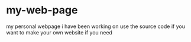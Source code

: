 # my-web-page
my personal webpage i have been working on
use the source code if you want to make your own website if you need
